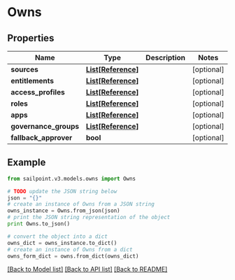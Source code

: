 # Owns


## Properties

Name | Type | Description | Notes
------------ | ------------- | ------------- | -------------
**sources** | [**List[Reference]**](Reference.md) |  | [optional] 
**entitlements** | [**List[Reference]**](Reference.md) |  | [optional] 
**access_profiles** | [**List[Reference]**](Reference.md) |  | [optional] 
**roles** | [**List[Reference]**](Reference.md) |  | [optional] 
**apps** | [**List[Reference]**](Reference.md) |  | [optional] 
**governance_groups** | [**List[Reference]**](Reference.md) |  | [optional] 
**fallback_approver** | **bool** |  | [optional] 

## Example

```python
from sailpoint.v3.models.owns import Owns

# TODO update the JSON string below
json = "{}"
# create an instance of Owns from a JSON string
owns_instance = Owns.from_json(json)
# print the JSON string representation of the object
print Owns.to_json()

# convert the object into a dict
owns_dict = owns_instance.to_dict()
# create an instance of Owns from a dict
owns_form_dict = owns.from_dict(owns_dict)
```
[[Back to Model list]](../README.md#documentation-for-models) [[Back to API list]](../README.md#documentation-for-api-endpoints) [[Back to README]](../README.md)



